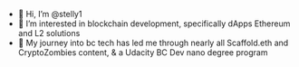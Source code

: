 - 👋 Hi, I’m @stelly1
- 👀 I’m interested in blockchain development, specifically dApps Ethereum and L2 solutions
- 🌱 My journey into bc tech has led me through nearly all Scaffold.eth and CryptoZombies content, & a Udacity BC Dev nano degree program
